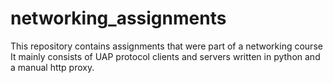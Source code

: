 # networking_assignments
This repository contains assignments that were part of a networking course
It mainly consists of UAP protocol clients and servers written in python and a manual http proxy.

